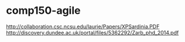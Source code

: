 # comp150-agile
http://collaboration.csc.ncsu.edu/laurie/Papers/XPSardinia.PDF  
http://discovery.dundee.ac.uk/portal/files/5362292/Zarb_phd_2014.pdf

